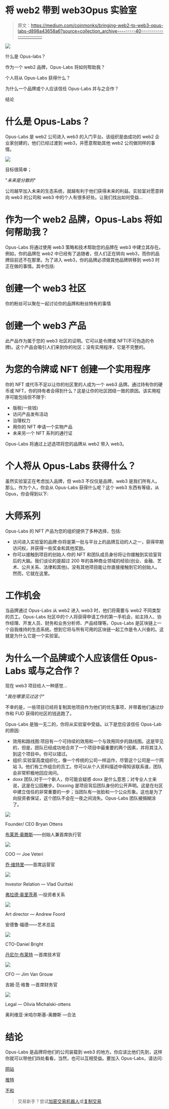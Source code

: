 # 将 web2 带到 web3Opus 实验室

> 原文：<https://medium.com/coinmonks/bringing-web2-to-web3-opus-labs-d898a43658a6?source=collection_archive---------40----------------------->

![](img/91a5550d70095ca99019c64aae1e5707.png)

什么是 Opus-labs？

作为一个 web2 品牌，Opus-Labs 将如何帮助我？

个人将从 Opus-Labs 获得什么？

为什么一个品牌或个人应该信任 Opus-Labs 并与之合作？

结论

# 什么是 Opus-Labs？

Opus-Labs 是 web2 公司进入 web3 的入门平台。该组织是由成功的 web2 企业家创建的，他们已经过渡到 web3，并愿意帮助其他 web2 公司做同样的事情。

![](img/37a4acfe9bc526fa1bc75adf53c61871.png)

目标很简单；

"*未来是分散的*"

公司越早加入未来的生态系统，就越有利于他们获得未来的利益。实验室对愿意转向 web3 的公司和 web3 中的个人有很多好处。让我们找出如何受益…

# 作为一个 web2 品牌，Opus-Labs 将如何帮助我？

Opus-Labs 将通过使用 web3 策略和技术帮助您的品牌在 web3 中建立其存在。例如，你的品牌在 web2 中已经有了追随者，但人们正在转向 web3，而你的品牌目前还不在那里。为了进入 web3，你的品牌必须做其他品牌转移到 web3 时正在做的事情。其中包括:

# 创建一个 web3 社区

你的粉丝可以聚在一起讨论你的品牌和粉丝特有的事情

# 创建一个 web3 产品

此产品作为属于您的 web3 社区的证明。它可以是令牌或 NFT(不可伪造的令牌)。这个产品会吸引人们来到你的社区；没有实用程序，它是不完整的。

# 为您的令牌或 NFT 创建一个实用程序

你的 NFT 或代币不足以让你的社区里的人成为一个 web3 品牌。通过持有你的硬币或 NFT，你的持有者会得到什么？这是让你的社区团结一致的原因。该实用程序可能包括但不限于:

*   版税(一些钱)
*   访问产品发布活动
*   治理权力
*   用你的 NFT 申请一个实物产品
*   未来另一个 NFT 系列的通行证

Opus-Labs 将通过上述选项将您的品牌从 web2 带入 web3。

# 个人将从 Opus-Labs 获得什么？

虽然实验室正在考虑加入品牌，但 web3 不仅仅是品牌，web3 是我们所有人。那么，作为个人，你会从 Opus-Labs 获得什么呢？这个 web3 东西有等级，从 Opus，你会得到以下:

# 大师系列

Opus-Labs 的 NFT 产品为您的组织提供了多种选择，包括:

*   访问进入实验室的品牌:你将是第一批与平台上的品牌互动的人之一，获得早期访问权，并获得一些奖金和其他奖励。
*   你可以接触到项目的创始人:你的 NFT 和团队成员身份将让你接触到实验室背后的大脑。我们谈论的是超过 200 年的各种商业领域的经验(创业、金融、艺术、公共关系、法律和其他)。没有其他项目能让你直接接触到它的创始人。然而，它就在这里。

# 工作机会

当品牌通过 Opus-Labs 从 web2 进入 web3 时，他们将需要与 web2 不同类型的员工。Opus-Labs 社区中的个人将获得申请工作的第一手机会，如主持人、协作经理、开发人员、财务和业务分析师、产品经理等。Opus-Labs 是区块链上一个自我维持的生态系统。想到它将与所有可用的区块链一起工作是令人兴奋的。这就是为什么它是一个实验室。

# 为什么一个品牌或个人应该信任 Opus-Labs 或与之合作？

现在 web3 项目给人一种感觉…

"*我在哪里见过这个*"

不幸的是，一些项目已经将复制其他项目作为他们的优先事项，并带着他们通过炒作和 FUD 获得的社区的钱逃跑了。

Opus-Labs 是独一无二的，你将从实验室中受益。以下是您应该信任 Opus-Lab 的原因:

*   效用和路线图:项目有一个可持续的效用和一个与效用同步的路线图。这是罕见的，但是，团队已经成功地合并了一个项目中最重要的两个因素，并将其注入到这个项目中。你可以错过。
*   组织:实验室高度组织化，像一个传统的公司一样运作，尽管这个公司是一个网站 3。他们有工作组合的员工。你可以从个人资料描述中得知该联系谁，团队会非常积极地回应询问。
*   doxx 团队:对于一个新人，你可能会疑惑 doxx 是什么意思；对专业人士来说，这是在公园散步。Doxxing 是项目背后团队身份的公开声明。这是在社区中建立信任的非常重要的一步；当团队有一张脸和一个公众形象。这也是为了向投资者保证，这个团队不会在一夜之间消失。Opus-Labs 团队被搞糊涂了。

![](img/cef2cbef757898db22b62119cb9ae771.png)

Founder/ CEO Bryan Ottens

[布莱恩·奥滕斯](https://twitter.com/BryanOttens)——创始人兼首席执行官

![](img/d8ed3165aed429474a36f0b4a1e57bb4.png)

COO — Joe Veteri

[乔·维特里](https://twitter.com/JosephVeteri)——首席运营官

![](img/d0cfe2f055eac27535413cb200d21671.png)

Investor Relation — Vlad Ouritski

[弗拉德·奥里茨基](https://twitter.com/vlad_ouritski) —投资者关系

![](img/4a4713eb9ec4596c705531fcaf4b0f52.png)

Art director — Andrew Foord

安德鲁·福德——艺术总监

![](img/ba0fb3311858e4cda2c45634da49a08b.png)

CTO-Daniel Bright

[丹尼尔·布莱特](https://twitter.com/LazurusEffect) —首席技术官

![](img/0a99293e10c935178b95612aa3ba81ef.png)

CFO — Jim Van Grouw

吉姆·范·格鲁 —首席财务官

![](img/e30655c46bb0bd2771723b92c9eeca4c.png)

Legal — Olivia Michalski-ottens

奥利维亚·米哈尔斯基-奥滕斯 —合法

# 结论

Opus-Labs 是品牌将他们的公司装载到 web3 的地方。你应该比他们先到，这样你就可以带他们四处看看，当然，也可以互相受益。要加入 Opus-Labs，请访问:

[网站](https://opus-labs.io/)

[推特](https://twitter.com/OpusLabsHQ)

[不和](https://discord.gg/opus-labs)

> 交易新手？尝试[加密交易机器人](/coinmonks/crypto-trading-bot-c2ffce8acb2a)或[复制交易](/coinmonks/top-10-crypto-copy-trading-platforms-for-beginners-d0c37c7d698c)